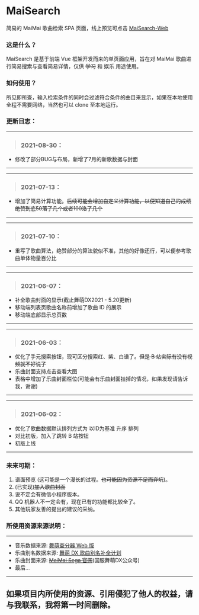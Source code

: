 # MaiSearch

简易的 MaiMai 歌曲检索 SPA 页面，线上预览可点击 [MaiSearch-Web](https://kmjkoishi.github.io/maiSearch/dist/)

### 这是什么？

MaiSearch 是基于前端 Vue 框架开发而来的单页面应用，旨在对 MaiMai 歌曲进行简易搜索与查看简易详情，仅供 ~~学习~~ 和 娱乐 用途使用。

### 如何使用？

所见即所查，输入检索条件的同时会过滤符合条件的曲目来显示，如果在本地使用全程不需要网络，当然也可以 clone 至本地运行。

### 更新日志：
---
> ### 2021-08-30：
* 修改了部分BUG与布局，新增了7月的新歌数据与封面
---
---
> ### 2021-07-13：
* 增加了简易计算功能。~~后续可能会增加自定义计算功能，以便知道自己的成绩绝赞到底50落了几个或者100洛了几个~~
---
---
> ### 2021-07-10：
* 重写了歌曲算法，绝赞部分的算法貌似不准，其他的好像还行，可以便参考歌曲单体物量百分比
---

---
> ### 2021-06-07：
* 补全歌曲封面的显示(截止舞萌DX2021 - 5.20更新)
* 移动端列表页歌曲名称前增加了歌曲 ID 的展示
* 移动端底部显示总页数
---

---
> ### 2021-06-03：
* 优化了手元搜索按钮，现可区分搜索红、紫、白谱了。~~但是 B 站实际有没有视频就不好说了~~
* 乐曲封面支持点击查看大图
* 表格中增加了乐曲封面栏位(可能会有乐曲封面挂掉的情况，如果发现请告诉我，谢谢)
---

---
> ### 2021-06-02：
* 优化了歌曲数据默认排列方式为 以ID为基准 升序 排列
* 对比初版，加入了跳转 B 站按钮
* 初版上线
---

### 未来可期：

1. 谱面预览 (这可能是一个漫长的过程。~~也可能因为资源不足而弃坑~~)。
2. (已实现)~~加入歌曲封面~~
3. 说不定会有微信小程序版本。
4. QQ 机器人不一定会有，现在已有的功能都比较全了。
5. 其他玩家友善的提出的建议的采纳。

### 所使用资源来源说明：

---
* 音乐数据来源: [舞萌查分器 Web 版](https://www.diving-fish.com/maimaidx/prober)
* 乐曲别名数据来源: [舞萌 DX 歌曲别名补全计划](https://docs.qq.com/sheet/DQ0pvUHh6b1hjcGpl)
* 乐曲封面来源: ~~[MaiMai Sega 官网](https://maimai.sega.com/song/new/)~~(国服舞萌DX公众号)
* 最后...
---

## 如果项目内所使用的资源、引用侵犯了他人的权益，请与我联系，我将第一时间删除。
